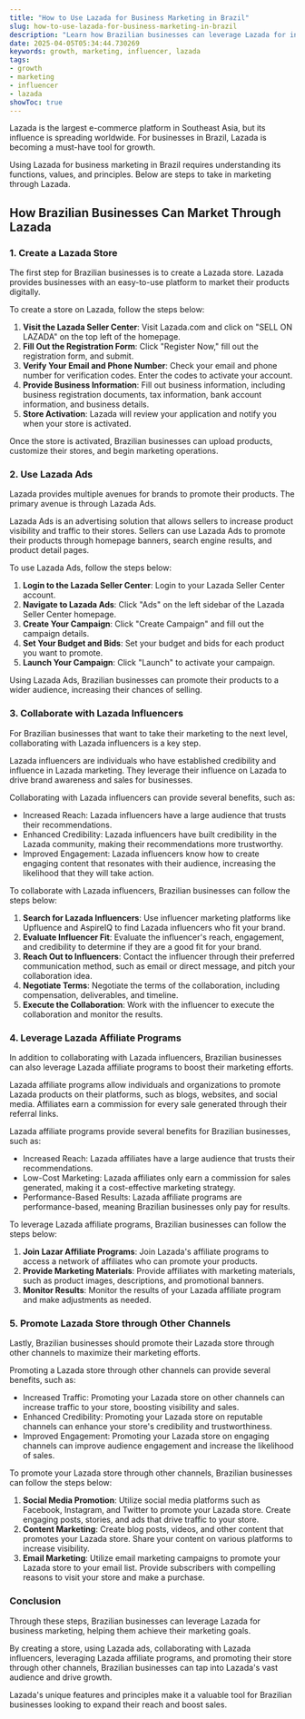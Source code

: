 ```yaml
---
title: "How to Use Lazada for Business Marketing in Brazil"
slug: how-to-use-lazada-for-business-marketing-in-brazil
description: "Learn how Brazilian businesses can leverage Lazada for influencer marketing, leveraging Lazada's reach for growth."
date: 2025-04-05T05:34:44.730269
keywords: growth, marketing, influencer, lazada
tags:
- growth
- marketing
- influencer
- lazada
showToc: true
---
```


Lazada is the largest e-commerce platform in Southeast Asia, but its influence is spreading worldwide. For businesses in Brazil, Lazada is becoming a must-have tool for growth.

Using Lazada for business marketing in Brazil requires understanding its functions, values, and principles. Below are steps to take in marketing through Lazada.

## How Brazilian Businesses Can Market Through Lazada

### 1. Create a Lazada Store

The first step for Brazilian businesses is to create a Lazada store. Lazada provides businesses with an easy-to-use platform to market their products digitally. 

To create a store on Lazada, follow the steps below:
1. **Visit the Lazada Seller Center**: Visit Lazada.com and click on "SELL ON LAZADA" on the top left of the homepage.
2. **Fill Out the Registration Form**: Click "Register Now," fill out the registration form, and submit.
3. **Verify Your Email and Phone Number**: Check your email and phone number for verification codes. Enter the codes to activate your account.
4. **Provide Business Information**: Fill out business information, including business registration documents, tax information, bank account information, and business details.
5. **Store Activation**: Lazada will review your application and notify you when your store is activated.

Once the store is activated, Brazilian businesses can upload products, customize their stores, and begin marketing operations.

### 2. Use Lazada Ads

Lazada provides multiple avenues for brands to promote their products. The primary avenue is through Lazada Ads.

Lazada Ads is an advertising solution that allows sellers to increase product visibility and traffic to their stores. Sellers can use Lazada Ads to promote their products through homepage banners, search engine results, and product detail pages.

To use Lazada Ads, follow the steps below:
1. **Login to the Lazada Seller Center**: Login to your Lazada Seller Center account.
2. **Navigate to Lazada Ads**: Click "Ads" on the left sidebar of the Lazada Seller Center homepage.
3. **Create Your Campaign**: Click "Create Campaign" and fill out the campaign details.
4. **Set Your Budget and Bids**: Set your budget and bids for each product you want to promote.
5. **Launch Your Campaign**: Click "Launch" to activate your campaign.

Using Lazada Ads, Brazilian businesses can promote their products to a wider audience, increasing their chances of selling.

### 3. Collaborate with Lazada Influencers

For Brazilian businesses that want to take their marketing to the next level, collaborating with Lazada influencers is a key step.

Lazada influencers are individuals who have established credibility and influence in Lazada marketing. They leverage their influence on Lazada to drive brand awareness and sales for businesses.

Collaborating with Lazada influencers can provide several benefits, such as:
- Increased Reach: Lazada influencers have a large audience that trusts their recommendations.
- Enhanced Credibility: Lazada influencers have built credibility in the Lazada community, making their recommendations more trustworthy.
- Improved Engagement: Lazada influencers know how to create engaging content that resonates with their audience, increasing the likelihood that they will take action.

To collaborate with Lazada influencers, Brazilian businesses can follow the steps below:
1. **Search for Lazada Influencers**: Use influencer marketing platforms like Upfluence and AspireIQ to find Lazada influencers who fit your brand.
2. **Evaluate Influencer Fit**: Evaluate the influencer's reach, engagement, and credibility to determine if they are a good fit for your brand.
3. **Reach Out to Influencers**: Contact the influencer through their preferred communication method, such as email or direct message, and pitch your collaboration idea.
4. **Negotiate Terms**: Negotiate the terms of the collaboration, including compensation, deliverables, and timeline.
5. **Execute the Collaboration**: Work with the influencer to execute the collaboration and monitor the results.

### 4. Leverage Lazada Affiliate Programs

In addition to collaborating with Lazada influencers, Brazilian businesses can also leverage Lazada affiliate programs to boost their marketing efforts.

Lazada affiliate programs allow individuals and organizations to promote Lazada products on their platforms, such as blogs, websites, and social media. Affiliates earn a commission for every sale generated through their referral links.

Lazada affiliate programs provide several benefits for Brazilian businesses, such as:
- Increased Reach: Lazada affiliates have a large audience that trusts their recommendations.
- Low-Cost Marketing: Lazada affiliates only earn a commission for sales generated, making it a cost-effective marketing strategy.
- Performance-Based Results: Lazada affiliate programs are performance-based, meaning Brazilian businesses only pay for results.

To leverage Lazada affiliate programs, Brazilian businesses can follow the steps below:
1. **Join Lazar Affiliate Programs**: Join Lazada's affiliate programs to access a network of affiliates who can promote your products.
2. **Provide Marketing Materials**: Provide affiliates with marketing materials, such as product images, descriptions, and promotional banners.
3. **Monitor Results**: Monitor the results of your Lazada affiliate program and make adjustments as needed.

### 5. Promote Lazada Store through Other Channels

Lastly, Brazilian businesses should promote their Lazada store through other channels to maximize their marketing efforts.

Promoting a Lazada store through other channels can provide several benefits, such as:
- Increased Traffic: Promoting your Lazada store on other channels can increase traffic to your store, boosting visibility and sales.
- Enhanced Credibility: Promoting your Lazada store on reputable channels can enhance your store's credibility and trustworthiness.
- Improved Engagement: Promoting your Lazada store on engaging channels can improve audience engagement and increase the likelihood of sales.

To promote your Lazada store through other channels, Brazilian businesses can follow the steps below:
1. **Social Media Promotion**: Utilize social media platforms such as Facebook, Instagram, and Twitter to promote your Lazada store. Create engaging posts, stories, and ads that drive traffic to your store.
2. **Content Marketing**: Create blog posts, videos, and other content that promotes your Lazada store. Share your content on various platforms to increase visibility.
3. **Email Marketing**: Utilize email marketing campaigns to promote your Lazada store to your email list. Provide subscribers with compelling reasons to visit your store and make a purchase.

### Conclusion

Through these steps, Brazilian businesses can leverage Lazada for business marketing, helping them achieve their marketing goals.

By creating a store, using Lazada ads, collaborating with Lazada influencers, leveraging Lazada affiliate programs, and promoting their store through other channels, Brazilian businesses can tap into Lazada's vast audience and drive growth.

Lazada's unique features and principles make it a valuable tool for Brazilian businesses looking to expand their reach and boost sales.